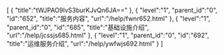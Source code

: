 [
	{
		"title":"tWJPAO9lvS3burKJvQn6JA=="
	},
	{
		"level":"1",
		"parent_id":"0",
		"id":"652",
		"title":"服务内容",
		"url":"/help/fwnr652.html"
	},
	{
		"level":"1",
		"parent_id":"0",
		"id":"685",
		"title":"基础设施介绍",
		"url":"/help/jcssjs685.html"
	},
	{
		"level":"1",
		"parent_id":"0",
		"id":"692",
		"title":"运维服务介绍",
		"url":"/help/ywfwjs692.html"
	}
]